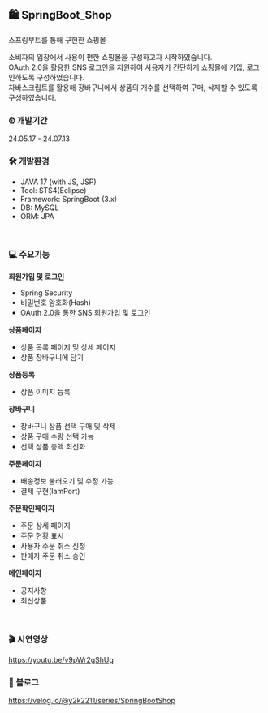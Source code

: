 ## 🛍 SpringBoot_Shop
스프링부트를 통해 구현한 쇼핑몰

소비자의 입장에서 사용이 편한 쇼핑몰을 구성하고자 시작하였습니다.<br>
OAuth 2.0을 활용한 SNS 로그인을 지원하여 사용자가 간단하게 쇼핑몰에 가입, 로그인하도록 구성하였습니다.<br>
자바스크립트를 활용해 장바구니에서 상품의 개수를 선택하여 구매, 삭제할 수 있도록 구성하였습니다.

### ⏰ 개발기간
24.05.17 - 24.07.13

### 🛠 개발환경
- JAVA 17 (with JS, JSP)
- Tool: STS4(Eclipse)
- Framework: SpringBoot (3.x)
- DB: MySQL
- ORM: JPA

<br>

### 💻 주요기능
**회원가입 및 로그인**
- Spring Security
- 비밀번호 암호화(Hash)
- OAuth 2.0을 통한 SNS 회원가입 및 로그인

**상품페이지**
- 상품 목록 페이지 및 상세 페이지
- 상품 장바구니에 담기

**상품등록**
- 상품 이미지 등록

**장바구니**
- 장바구니 상품 선택 구매 및 삭제
- 상품 구매 수량 선택 가능
- 선택 상품 총액 최신화

**주문페이지**
- 배송정보 불러오기 및 수정 가능
- 결제 구현(IamPort)

**주문확인페이지**
- 주문 상세 페이지
- 주문 현황 표시
- 사용자 주문 취소 신청
- 판매자 주문 취소 승인

**메인페이지**
- 공지사항
- 최신상품

<br>

### 🎬 시연영상
https://youtu.be/v9pWr2gShUg

### 📘 블로그
https://velog.io/@y2k2211/series/SpringBootShop
